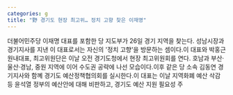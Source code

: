 ```yaml
---
categories: g
title: "野 경기도 현장 최고위… 정치 고향 찾은 이재명"
---
```

더불어민주당 이재명 대표를 포함한 당 지도부가 26일 경기 지역을 찾는다. 성남시장과 경기지사를 지낸 이 대표로서는 자신의 &#39;정치 고향&#39;을 방문하는 셈이다.이 대표와 박홍근 원내대표, 최고위원단은 이날 오전 경기도청에서 현장 최고위원회를 연다. 호남과 부산&middot;울산&middot;경남, 중원 지역에 이어 수도권 공략에 나선 모습이다.이후 같은 당 소속 김동연 경기지사와 함꼐 경기도 예산정책협의회를 실시한다.이 대표는 이날 지역화폐 예산 삭감 등 윤석열 정부의 예산안에 대해 비판하고, 경기도 예산 지원 필요성 주